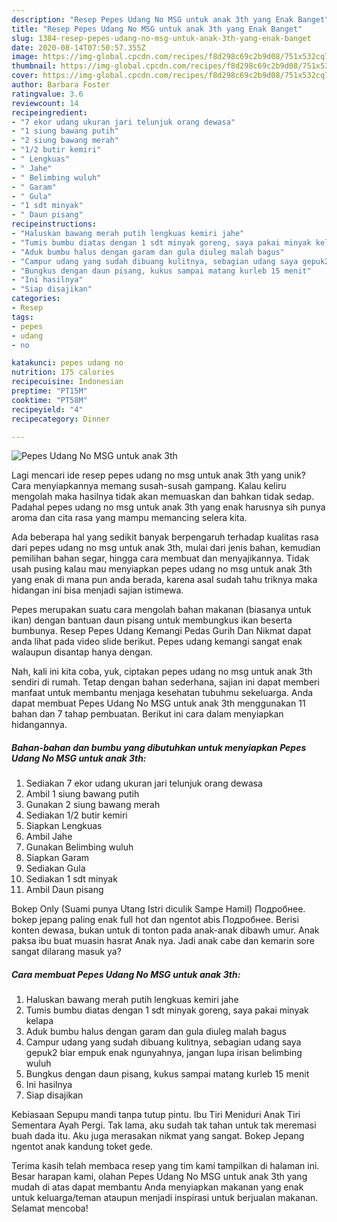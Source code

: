 ```yaml
---
description: "Resep Pepes Udang No MSG untuk anak 3th yang Enak Banget"
title: "Resep Pepes Udang No MSG untuk anak 3th yang Enak Banget"
slug: 1384-resep-pepes-udang-no-msg-untuk-anak-3th-yang-enak-banget
date: 2020-08-14T07:50:57.355Z
image: https://img-global.cpcdn.com/recipes/f8d298c69c2b9d08/751x532cq70/pepes-udang-no-msg-untuk-anak-3th-foto-resep-utama.jpg
thumbnail: https://img-global.cpcdn.com/recipes/f8d298c69c2b9d08/751x532cq70/pepes-udang-no-msg-untuk-anak-3th-foto-resep-utama.jpg
cover: https://img-global.cpcdn.com/recipes/f8d298c69c2b9d08/751x532cq70/pepes-udang-no-msg-untuk-anak-3th-foto-resep-utama.jpg
author: Barbara Foster
ratingvalue: 3.6
reviewcount: 14
recipeingredient:
- "7 ekor udang ukuran jari telunjuk orang dewasa"
- "1 siung bawang putih"
- "2 siung bawang merah"
- "1/2 butir kemiri"
- " Lengkuas"
- " Jahe"
- " Belimbing wuluh"
- " Garam"
- " Gula"
- "1 sdt minyak"
- " Daun pisang"
recipeinstructions:
- "Haluskan bawang merah putih lengkuas kemiri jahe"
- "Tumis bumbu diatas dengan 1 sdt minyak goreng, saya pakai minyak kelapa"
- "Aduk bumbu halus dengan garam dan gula diuleg malah bagus"
- "Campur udang yang sudah dibuang kulitnya, sebagian udang saya gepuk2 biar empuk enak ngunyahnya, jangan lupa irisan belimbing wuluh"
- "Bungkus dengan daun pisang, kukus sampai matang kurleb 15 menit"
- "Ini hasilnya"
- "Siap disajikan"
categories:
- Resep
tags:
- pepes
- udang
- no

katakunci: pepes udang no 
nutrition: 175 calories
recipecuisine: Indonesian
preptime: "PT15M"
cooktime: "PT58M"
recipeyield: "4"
recipecategory: Dinner

---
```



![Pepes Udang No MSG untuk anak 3th](https://img-global.cpcdn.com/recipes/f8d298c69c2b9d08/751x532cq70/pepes-udang-no-msg-untuk-anak-3th-foto-resep-utama.jpg)

Lagi mencari ide resep pepes udang no msg untuk anak 3th yang unik? Cara menyiapkannya memang susah-susah gampang. Kalau keliru mengolah maka hasilnya tidak akan memuaskan dan bahkan tidak sedap. Padahal pepes udang no msg untuk anak 3th yang enak harusnya sih punya aroma dan cita rasa yang mampu memancing selera kita.

Ada beberapa hal yang sedikit banyak berpengaruh terhadap kualitas rasa dari pepes udang no msg untuk anak 3th, mulai dari jenis bahan, kemudian pemilihan bahan segar, hingga cara membuat dan menyajikannya. Tidak usah pusing kalau mau menyiapkan pepes udang no msg untuk anak 3th yang enak di mana pun anda berada, karena asal sudah tahu triknya maka hidangan ini bisa menjadi sajian istimewa.

Pepes merupakan suatu cara mengolah bahan makanan (biasanya untuk ikan) dengan bantuan daun pisang untuk membungkus ikan beserta bumbunya. Resep Pepes Udang Kemangi Pedas Gurih Dan Nikmat dapat anda lihat pada video slide berikut. Pepes udang kemangi sangat enak walaupun disantap hanya dengan.


Nah, kali ini kita coba, yuk, ciptakan pepes udang no msg untuk anak 3th sendiri di rumah. Tetap dengan bahan sederhana, sajian ini dapat memberi manfaat untuk membantu menjaga kesehatan tubuhmu sekeluarga. Anda dapat membuat Pepes Udang No MSG untuk anak 3th menggunakan 11 bahan dan 7 tahap pembuatan. Berikut ini cara dalam menyiapkan hidangannya.

<!--inarticleads1-->

##### Bahan-bahan dan bumbu yang dibutuhkan untuk menyiapkan Pepes Udang No MSG untuk anak 3th:

1. Sediakan 7 ekor udang ukuran jari telunjuk orang dewasa
1. Ambil 1 siung bawang putih
1. Gunakan 2 siung bawang merah
1. Sediakan 1/2 butir kemiri
1. Siapkan  Lengkuas
1. Ambil  Jahe
1. Gunakan  Belimbing wuluh
1. Siapkan  Garam
1. Sediakan  Gula
1. Sediakan 1 sdt minyak
1. Ambil  Daun pisang


Bokep Only (Suami punya Utang Istri diculik Sampe Hamil) Подробнее. bokep jepang paling enak full hot dan ngentot abis Подробнее. Berisi konten dewasa, bukan untuk di tonton pada anak-anak dibawh umur. Anak paksa ibu buat muasin hasrat Anak nya. Jadi anak cabe dan kemarin sore sangat dilarang masuk ya? 

<!--inarticleads2-->

##### Cara membuat Pepes Udang No MSG untuk anak 3th:

1. Haluskan bawang merah putih lengkuas kemiri jahe
1. Tumis bumbu diatas dengan 1 sdt minyak goreng, saya pakai minyak kelapa
1. Aduk bumbu halus dengan garam dan gula diuleg malah bagus
1. Campur udang yang sudah dibuang kulitnya, sebagian udang saya gepuk2 biar empuk enak ngunyahnya, jangan lupa irisan belimbing wuluh
1. Bungkus dengan daun pisang, kukus sampai matang kurleb 15 menit
1. Ini hasilnya
1. Siap disajikan


Kebiasaan Sepupu mandi tanpa tutup pintu. Ibu Tiri Meniduri Anak Tiri Sementara Ayah Pergi. Tak lama, aku sudah tak tahan untuk tak meremasi buah dada itu. Aku juga merasakan nikmat yang sangat. Bokep Jepang ngentot anak kandung toket gede. 

Terima kasih telah membaca resep yang tim kami tampilkan di halaman ini. Besar harapan kami, olahan Pepes Udang No MSG untuk anak 3th yang mudah di atas dapat membantu Anda menyiapkan makanan yang enak untuk keluarga/teman ataupun menjadi inspirasi untuk berjualan makanan. Selamat mencoba!
